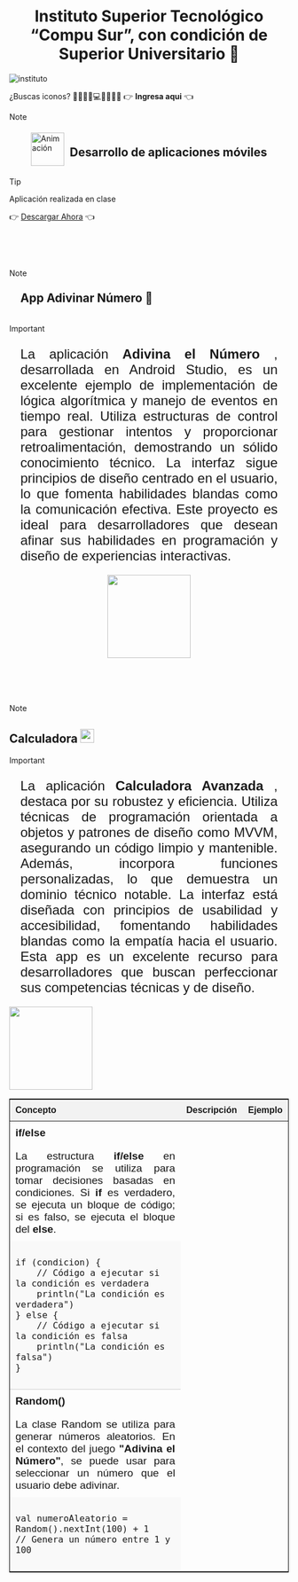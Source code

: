 <h1 style="text-align: center;"> Instituto Superior Tecnológico “Compu Sur”, con condición de Superior Universitario 🥇</h1>	
<img src="https://github.com/DarwinChamba/AplicacionesEnClase/blob/master/app/src/main/res/drawable/instituto-bg.png?raw=true" alt="instituto">

<p style="font-size:1.5 rem;">¿Buscas iconos? 💙📁🔧🔑💻🎁💾🎉💀   👉 <b><a href="https://gist.github.com/rxaviers/7360908" style="text-decoration: none;">
 Ingresa aqui</a></b> 👈</p>

>[!NOTE]
> <div style="display: flex; align-items: center; justify-content: center;"> <img src="https://github.com/user-attachments/assets/b37e5a1a-cbe4-4991-bf5d-ace902a5da9d" alt="Animación" width="60" /> <h2 style="margin-left: 10px;"> Desarrollo de aplicaciones móviles</h2></div>

>[!TIP]
><p>Aplicación realizada en clase </p>
>👉 <a href="">  Descargar Ahora</a> 👈 

<br><br><br>

>[!NOTE]
><h2 style= "padding: 10px; margin: 10px;">App Adivinar Número 📱</h2>

<img src="" alt="">


>[!IMPORTANT]
> <p style="text-align: justify; margin: 10px; padding: 10px; font-size: 1.5rem; font-family: 'Gill Sans', 'Gill Sans MT', Calibri, 'Trebuchet MS', sans-serif;">La aplicación <strong>Adivina el Número</strong> , desarrollada en Android Studio, es un excelente ejemplo de implementación de lógica algorítmica y manejo de eventos en tiempo real. Utiliza estructuras de control para gestionar intentos y proporcionar retroalimentación, demostrando un sólido conocimiento técnico. La interfaz sigue principios de diseño centrado en el usuario, lo que fomenta habilidades blandas como la comunicación efectiva. Este proyecto es ideal para desarrolladores que desean afinar sus habilidades en programación y diseño de experiencias interactivas.</p>
 <div style="display: flex; justify-content: center; gap: 1rem; width: 90%; margin: 0 auto;">
    <img src="https://github.com/DarwinChamba/AplicacionesEnClase/blob/master/app/src/main/res/drawable/WhatsApp%20Image%202024-12-05%20at%202.16.31%20PM.jpeg?raw=true" width="150" >
 
</div>
<br><br><br><br>

>[!NOTE]
><h2 >Calculadora  <img src="https://github.com/DarwinChamba/AplicacionesEnClase/blob/master/imagenes/img_calculadora.png?raw=true" width=25> </h2>

>[!IMPORTANT]
> <p style="text-align: justify; margin: 10px; padding: 10px; font-size: 1.5rem; font-family: 'Gill Sans', 'Gill Sans MT', Calibri, 'Trebuchet MS', sans-serif;">La aplicación <strong>Calculadora Avanzada</strong> , destaca por su robustez y eficiencia. Utiliza técnicas de programación orientada a objetos y patrones de diseño como MVVM, asegurando un código limpio y mantenible. Además, incorpora  funciones personalizadas, lo que demuestra un dominio técnico notable. La interfaz está diseñada con principios de usabilidad y accesibilidad, fomentando habilidades blandas como la empatía hacia el usuario. Esta app es un excelente recurso para desarrolladores que buscan perfeccionar sus competencias técnicas y de diseño.</p>

<img src="https://github.com/DarwinChamba/AplicacionesEnClase/blob/master/app/src/main/res/drawable/img_calculadora_app.jpeg?raw=true" alt="" width=150>

<table style="table-layout: fixed; width: 100%; border-collapse: collapse; border: 1px solid black; font-family: Arial, sans-serif;">
    <thead>
        <tr>
            <th style="width: 100%; text-align: left; padding: 10px; background-color: #f2f2f2;">Concepto</th>
            <th style="width: 100%; text-align: left; padding: 10px; background-color: #f2f2f2;">Descripción</th>
            <th style="width: 100%; text-align: left; padding: 10px; background-color: #f2f2f2;">Ejemplo</th>
        </tr>
    </thead>
    <tbody>
        <tr style="display: flex; flex-wrap: wrap; border-bottom: 1px solid #ccc;">
            <td style="flex: 100%; font-size: 1.2rem; padding: 10px; box-sizing: border-box;">
                <b>if/else</b>
            </td>
            <td style="flex: 100%; padding: 10px; text-align: justify; font-size: 1.2rem; box-sizing: border-box;">
                La estructura <b>if/else</b> en programación se utiliza para tomar decisiones basadas en condiciones. 
                Si <b>if</b> es verdadero, se ejecuta un bloque de código; si es falso, se ejecuta el bloque del <b>else</b>.
            </td>
            <td style="flex: 100%; padding: 10px; background-color: #f9f9f9; box-sizing: border-box;">
                <code style="display: block; white-space: pre-wrap; word-wrap: break-word; font-size: 1rem;">
if (condicion) {
    // Código a ejecutar si la condición es verdadera
    println("La condición es verdadera")
} else {
    // Código a ejecutar si la condición es falsa
    println("La condición es falsa")
}
                </code>
            </td>
        </tr>
        <tr style="display: flex; flex-wrap: wrap;">
            <td style="flex: 100%; font-size: 1.2rem; padding: 10px; box-sizing: border-box;">
                <b>Random()</b>
            </td>
            <td style="flex: 100%; padding: 10px; text-align: justify; font-size: 1.2rem; box-sizing: border-box;">
                La clase Random se utiliza para generar números aleatorios. En el contexto del juego 
                <b>"Adivina el Número"</b>, se puede usar para seleccionar un número que el usuario debe adivinar.
            </td>
            <td style="flex: 100%; padding: 10px; background-color: #f9f9f9; box-sizing: border-box;">
                <code style="display: block; white-space: pre-wrap; word-wrap: break-word; font-size: 1rem;">
val numeroAleatorio = Random().nextInt(100) + 1
// Genera un número entre 1 y 100
                </code>
            </td>
        </tr>
    </tbody>
</table>
